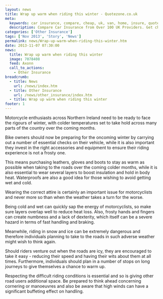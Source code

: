 ```yaml
---
layout: news
title: Wrap up warm when riding this winter - Quotezone.co.uk
meta:
  keywords: car insurance, compare, cheap, uk, van, home, insure, quotes, online, comparison, bike, loans, life
  description: Compare Car Insurance from Over 100 UK Providers. Get cheap quotes online now using our fast, free, secure comparison site
categories: ['Other Insurance']
tags: ['Nov 2013', 'Story', 'News']
permalink: news/Wrap-up-warm-when-riding-this-winter.htm
date: 2013-11-07 07:30:00
news:
  title: Wrap up warm when riding this winter
  image: 7078408
  feed: Axonn
  call_to_actions:
    - Other Insurance
breadcrumb:
  - title: News
    url: /news/index.htm
  - title: Other Insurance
    url: /news/other_insurance/index.htm
  - title: Wrap up warm when riding this winter
footer: 1
---
```


Motorcycle enthusiasts across Northern Ireland need to be ready to face the rigours of winter, with colder temperatures set to take hold across many parts of the country over the coming months.

Bike owners should now be preparing for the oncoming winter by carrying out a number of essential checks on their vehicle, while it is also important they invest in the right accessories and equipment to ensure their riding experience is not a frosty one.

This means purchasing leathers, gloves and boots to stay as warm as possible when taking to the roads over the coming colder months, while it is also essential to wear several layers to boost insulation and hold in body heat. Waterproofs are also a good idea for those wishing to avoid getting wet and cold.

Wearing the correct attire is certainly an important issue for motorcyclists and never more so than when the weather takes a turn for the worse.

Being cold and wet can quickly sap the energy of motorcyclists, so make sure layers overlap well to reduce heat loss. Also, frosty hands and fingers can create numbness and a lack of dexterity, which itself can be a severe hazard in terms of fast handling and braking.

Meanwhile, riding in snow and ice can be extremely dangerous and therefore individuals planning to take to the roads in such adverse weather might wish to think again.

Should riders venture out when the roads are icy, they are encouraged to take it easy - reducing their speed and having their wits about them at all times. Furthermore, individuals should plan in a number of stops on long journeys to give themselves a chance to warm up.

Respecting the difficult riding conditions is essential and so is giving other road users additional space. Be prepared to think ahead concerning cornering or manoeuvres and also be aware that high winds can have a significant buffeting effect on handling.
